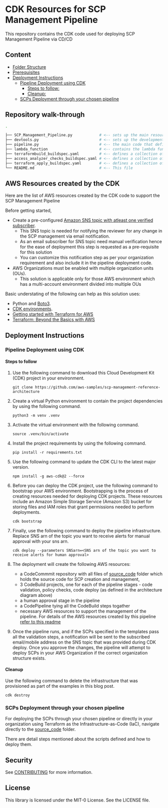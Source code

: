 # CDK Resources for SCP Management Pipeline

This repository contains the CDK code used for deploying SCP Management Pipeline via CD/CD

## Content

- [Folder Structure](#repository-walk-through)
- [Prerequisites ](#prerequisites)
- [Deployment Instructions](#deployment-instructions)
  - [Pipeline Deployment using CDK](#pipeline-deployment-using-cdk)
    - [Steps to follow:](#steps-to-follow)
    - [Cleanup:](#cleanup)
  - [SCPs Deployment through your chosen pipeline](#scps-deployment-through-your-chosen-pipeline)

## Repository walk-through

```sh
.

├── SCP_Management_Pipeline.py            # <-- sets up the main resources required for the SCP pipeline solution.
├── devtools.py                           # <-- sets up the development and deployment tools.
├── pipeline.py                           # <-- the main code that defines all the AWS resources created for building the CI/CD pipeline for SCP creation and management
├── lambda_function                       # <-- contains the lambda function that triggers the SCP management pipeline everytime a change is made in the source code repository of SCPs.
├── terraformbuild_buildspec.yaml         # <-- defines a collection of build commands for the CodeBuild stage - "Terraform validation and plan"
├── access_analyzer_checks_buildspec.yaml # <-- defines a collection of build commands for the CodeBuild stage - "Access Analyzer policy checks"
├── terraform_apply_buildspec.yaml        # <-- defines a collection of build commands for the CodeBuild stage - "Terraform apply"                        
└── README.md                             # <-- This file
```

## AWS Resources created by the CDK

Here are the list of AWS resources created by the CDK code to support the SCP Management Pipeline

Before getting started, 
* Create a pre-configured [Amazon SNS topic with atleast one verified subscriber](https://docs.aws.amazon.com/sns/latest/dg/sns-create-topic.html).
    - This SNS topic is needed for notifying the reviewer for any change in the SCP management via email notification.
    - As an email subscriber for SNS topic need manual verification hence for the ease of deployment this step is requested as a pre-requisite for this solution
    - You can customize this notification step as per your organization requirement and also include it in the pipeline deployment code.
* AWS Organizations must be enabled with multiple organization units (OUs).
    - This solution is applicable only for those AWS environment which has a multi-account environment divided into multiple OUs

Basic understating of the following can help as this solution uses: 
* Python and [Boto3](https://boto3.amazonaws.com/v1/documentation/api/latest/index.html).
* [CDK environments](https://docs.aws.amazon.com/cdk/v2/guide/environments.html).
* [Getting started with Terraform for AWS](https://developer.hashicorp.com/terraform/tutorials/aws-get-started)
* [Terraform: Beyond the Basics with AWS](https://aws.amazon.com/blogs/apn/terraform-beyond-the-basics-with-aws/)

## Deployment Instructions

### Pipeline Deployment using CDK

#### Steps to follow
1. Use the following command to download this Cloud Development Kit (CDK) project in your environment.

    ```git clone https://github.com/aws-samples/scp-management-reference-architecture```
    
2. Create a virtual Python environment to contain the project dependencies by using the following command.

    ```python3 -m venv .venv```

3. Activate the virtual environment with the following command.

    ```source .venv/bin/activate```

4. Install the project requirements by using the following command.

    ```pip install -r requirements.txt```

5. Use the following command to update the CDK CLI to the latest major version.

    ```npm install -g aws-cdk@2 --force```

6. Before you can deploy the CDK project, use the following command to bootstrap your AWS environment. Bootstrapping is the process of creating resources needed for deploying CDK projects. These resources include an Amazon Simple Storage Service (Amazon S3) bucket for storing files and IAM roles that grant permissions needed to perform deployments.

    ```cdk bootstrap```

7. Finally, use the following command to deploy the pipeline infrastructure. Replace SNS arn of the topic you want to receive alerts for manual approval with your sns arn.

    ```cdk deploy --parameters SNSarn=<SNS arn of the topic you want to receive alerts for human approval>``` 

8. The deployment will create the following AWS resources:
   - a CodeCommmit repository with all files of [source_code](/source_code) folder which holds the source code for SCP creation and management,
   - 3 CodeBuild projects, one for each of the pipeline stages - code validation, policy checks, code deploy (as defined in the architecture diagram above)
   - a human approval stage in the pipeline 
   - a CodePipeline tying all the CodeBuild steps togather
   - necessary AWS resources to support the management of the pipeline. For details of the AWS resources created by this pipeline [refer to this readme](/SCP_Management_Pipeline/README.md)

10. Once the pipeline runs, and if the SCPs specified in the templates pass all the validation steps, a notification will be sent to the subscribed email/mobile address on the SNS topic that was provided during CDK deploy. Once you approve the changes, the pipeline will attempt to deploy SCPs in your AWS Organization if the correct organization structure exists. 

#### Cleanup

Use the following command to delete the infrastructure that was provisioned as part of the examples in this blog post.

  ```cdk destroy```

### SCPs Deployment through your chosen pipeline

For deploying the SCPs through your chosen pipeline or directly in your organization using Terraform as the Infrastructure-as-Code (IaC), navigate directly to the [source_code](/source_code) folder.

There are detail steps mentioned about the scripts defined and how to deploy them.

## Security
See [CONTRIBUTING](CONTRIBUTING.md#security-issue-notifications) for more information.

## License
This library is licensed under the MIT-0 License. See the LICENSE file.
